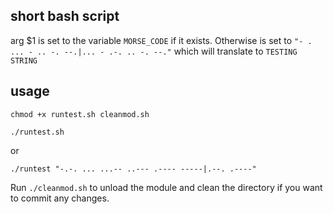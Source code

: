 
## short bash script

arg $1 is set to the variable `MORSE_CODE` if it exists. Otherwise is set
to `"- . ... - .. -. --.|... - .-. .. -. --."` which will translate to
`TESTING STRING`

## usage

`chmod +x runtest.sh cleanmod.sh`

`./runtest.sh`

or

`./runtest "-.-. ... ...-- ..--- .---- -----|.--. .----"`

Run `./cleanmod.sh` to unload the module and clean the directory if you want to
commit any changes.


